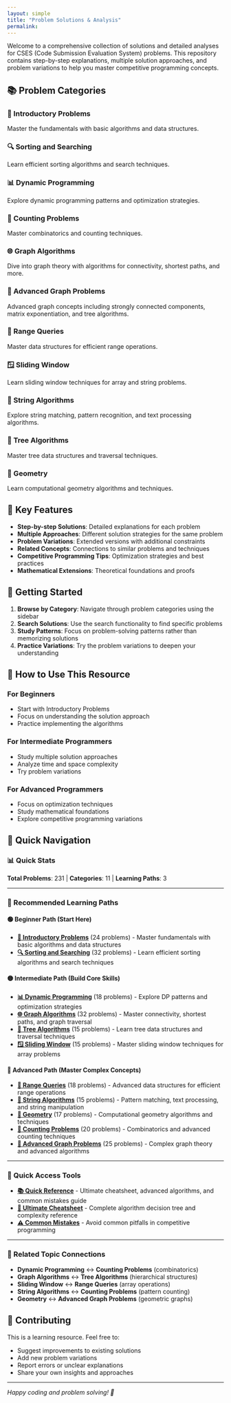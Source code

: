 ```yaml
---
layout: simple
title: "Problem Solutions & Analysis"
permalink: 
---
```



Welcome to a comprehensive collection of solutions and detailed analyses for CSES (Code Submission Evaluation System) problems. This repository contains step-by-step explanations, multiple solution approaches, and problem variations to help you master competitive programming concepts.

## 📚 Problem Categories

### 🧮 Introductory Problems
Master the fundamentals with basic algorithms and data structures.

### 🔍 Sorting and Searching
Learn efficient sorting algorithms and search techniques.

### 📊 Dynamic Programming
Explore dynamic programming patterns and optimization strategies.

### 🔢 Counting Problems
Master combinatorics and counting techniques.

### 🌐 Graph Algorithms
Dive into graph theory with algorithms for connectivity, shortest paths, and more.

### 🔗 Advanced Graph Problems
Advanced graph concepts including strongly connected components, matrix exponentiation, and tree algorithms.

### 📏 Range Queries
Master data structures for efficient range operations.

### 🪟 Sliding Window
Learn sliding window techniques for array and string problems.

### 🧵 String Algorithms
Explore string matching, pattern recognition, and text processing algorithms.

### 🌳 Tree Algorithms
Master tree data structures and traversal techniques.

### 📐 Geometry
Learn computational geometry algorithms and techniques.

## 🎯 Key Features

- **Step-by-step Solutions**: Detailed explanations for each problem
- **Multiple Approaches**: Different solution strategies for the same problem
- **Problem Variations**: Extended versions with additional constraints
- **Related Concepts**: Connections to similar problems and techniques
- **Competitive Programming Tips**: Optimization strategies and best practices
- **Mathematical Extensions**: Theoretical foundations and proofs

## 🚀 Getting Started

1. **Browse by Category**: Navigate through problem categories using the sidebar
2. **Search Solutions**: Use the search functionality to find specific problems
3. **Study Patterns**: Focus on problem-solving patterns rather than memorizing solutions
4. **Practice Variations**: Try the problem variations to deepen your understanding

## 📖 How to Use This Resource

### For Beginners
- Start with Introductory Problems
- Focus on understanding the solution approach
- Practice implementing the algorithms

### For Intermediate Programmers
- Study multiple solution approaches
- Analyze time and space complexity
- Try problem variations

### For Advanced Programmers
- Focus on optimization techniques
- Study mathematical foundations
- Explore competitive programming variations

## 🔗 Quick Navigation

### 📊 Quick Stats
**Total Problems**: 231 | **Categories**: 11 | **Learning Paths**: 3

---

### 🎯 Recommended Learning Paths

#### 🟢 **Beginner Path** (Start Here)
- **[🧮 Introductory Problems](/cses-analyses/problem_soulutions/introductory_problems)** (24 problems) - Master fundamentals with basic algorithms and data structures
- **[🔍 Sorting and Searching](/cses-analyses/problem_soulutions/sorting_and_searching/array_division_analysis)** (32 problems) - Learn efficient sorting algorithms and search techniques

#### 🟡 **Intermediate Path** (Build Core Skills)
- **[📊 Dynamic Programming](/cses-analyses/problem_soulutions/dynamic_programming/coin_combinations_i_analysis)** (18 problems) - Explore DP patterns and optimization strategies
- **[🌐 Graph Algorithms](/cses-analyses/problem_soulutions/graph_algorithms/building_roads_analysis)** (32 problems) - Master connectivity, shortest paths, and graph traversal
- **[🌳 Tree Algorithms](/cses-analyses/problem_soulutions/tree_algorithms/company_queries_i_analysis)** (15 problems) - Learn tree data structures and traversal techniques
- **[🪟 Sliding Window](/cses-analyses/problem_soulutions/sliding_window/fixed_length_subarray_sum_analysis)** (15 problems) - Master sliding window techniques for array problems

#### 🔴 **Advanced Path** (Master Complex Concepts)
- **[📏 Range Queries](/cses-analyses/problem_soulutions/range_queries/dynamic_range_sum_queries_analysis)** (18 problems) - Advanced data structures for efficient range operations
- **[🧵 String Algorithms](/cses-analyses/problem_soulutions/string_algorithms/distinct_strings_analysis)** (15 problems) - Pattern matching, text processing, and string manipulation
- **[📐 Geometry](/cses-analyses/problem_soulutions/geometry/all_manhattan_distances_analysis)** (17 problems) - Computational geometry algorithms and techniques
- **[🔢 Counting Problems](/cses-analyses/problem_soulutions/counting_problems/all_letter_subgrid_count_i_analysis)** (20 problems) - Combinatorics and advanced counting techniques
- **[🔗 Advanced Graph Problems](/cses-analyses/problem_soulutions/advanced_graph_problems/acyclic_graph_edges_analysis)** (25 problems) - Complex graph theory and advanced algorithms

---

### 🚀 Quick Access Tools
- **[📚 Quick Reference](/cses-analyses/quick_reference/)** - Ultimate cheatsheet, advanced algorithms, and common mistakes guide
- **[🎯 Ultimate Cheatsheet](/cses-analyses/quick_reference/ultimate_cheatsheet)** - Complete algorithm decision tree and complexity reference
- **[⚠️ Common Mistakes](/cses-analyses/quick_reference/common_mistakes)** - Avoid common pitfalls in competitive programming

---

### 🔗 Related Topic Connections
- **Dynamic Programming** ↔ **Counting Problems** (combinatorics)
- **Graph Algorithms** ↔ **Tree Algorithms** (hierarchical structures)
- **Sliding Window** ↔ **Range Queries** (array operations)
- **String Algorithms** ↔ **Counting Problems** (pattern counting)
- **Geometry** ↔ **Advanced Graph Problems** (geometric graphs)

## 📝 Contributing

This is a learning resource. Feel free to:
- Suggest improvements to existing solutions
- Add new problem variations
- Report errors or unclear explanations
- Share your own insights and approaches

---

*Happy coding and problem solving! 🎉* 
